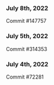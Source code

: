 ### July 8th, 2022

Commit #147757

### July 5th, 2022

Commit #314353


### July 4th, 2022

Commit #72281
